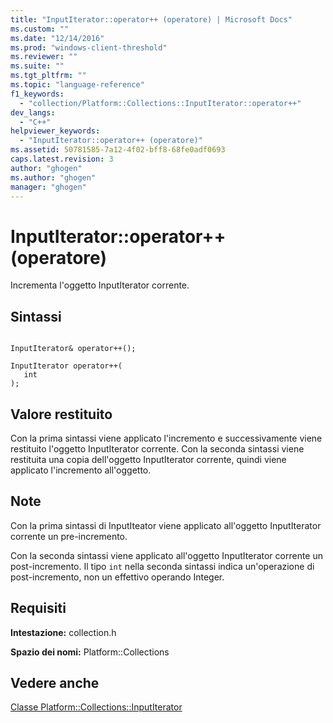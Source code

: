 ```yaml
---
title: "InputIterator::operator++ (operatore) | Microsoft Docs"
ms.custom: ""
ms.date: "12/14/2016"
ms.prod: "windows-client-threshold"
ms.reviewer: ""
ms.suite: ""
ms.tgt_pltfrm: ""
ms.topic: "language-reference"
f1_keywords: 
  - "collection/Platform::Collections::InputIterator::operator++"
dev_langs: 
  - "C++"
helpviewer_keywords: 
  - "InputIterator::operator++ (operatore)"
ms.assetid: 50781585-7a12-4f02-bff8-68fe0adf0693
caps.latest.revision: 3
author: "ghogen"
ms.author: "ghogen"
manager: "ghogen"
---
```

# InputIterator::operator++ (operatore)
Incrementa l'oggetto InputIterator corrente.  
  
## Sintassi  
  
```  
  
InputIterator& operator++();  
  
InputIterator operator++(  
   int  
);  
```  
  
## Valore restituito  
 Con la prima sintassi viene applicato l'incremento e successivamente viene restituito l'oggetto InputIterator corrente. Con la seconda sintassi viene restituita una copia dell'oggetto InputIterator corrente, quindi viene applicato l'incremento all'oggetto.  
  
## Note  
 Con la prima sintassi di InputIteator viene applicato all'oggetto InputIterator corrente un pre\-incremento.  
  
 Con la seconda sintassi viene applicato all'oggetto InputIterator corrente un post\-incremento. Il tipo `int` nella seconda sintassi indica un'operazione di post\-incremento, non un effettivo operando Integer.  
  
## Requisiti  
 **Intestazione:** collection.h  
  
 **Spazio dei nomi:** Platform::Collections  
  
## Vedere anche  
 [Classe Platform::Collections::InputIterator](../cppcx/platform-collections-inputiterator-class.md)